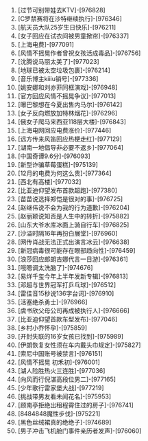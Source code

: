 
1. [过节可别带娃去KTV]-[976828]
1. [C罗禁赛将在沙特继续执行]-[976346]
1. [航天员大队25岁生日快乐]-[976211]
1. [女子回应在试衣间被男童掀帘]-[976337]
1. [上海电费]-[977091]
1. [风情不摇晃作者曾祝女孩活成毒品]-[976756]
1. [沈腾说马丽太美了]-[977023]
1. [地球已被太空垃圾包裹]-[976214]
1. [音乐博主kiiiu销号]-[977336]
1. [姚安娜和刘亦菲同框演戏]-[976948]
1. [官方回应风情不摇晃争议]-[977013]
1. [曝巴黎想在今夏出售内马尔]-[976142]
1. [女子反向燃放加特林烟花]-[976296]
1. [俄女子爬马来西亚118层大楼]-[976843]
1. [上海电网回应电费涨价]-[977446]
1. [远方传来风笛回应热梗走红]-[977129]
1. [湖南一地倡导非必要不返乡]-[977064]
1. [中国奇谭9.6分]-[976093]
1. [新型诈骗草莓蛋糕]-[975139]
1. [12月的电费为何这么贵]-[977364]
1. [西北有高楼]-[977032]
1. [比亚迪仰望发布首款超跑]-[977380]
1. [苗苗说选择郑恺是很对的事]-[976725]
1. [赵继伟说不会为我的行为道歉]-[976204]
1. [赵丽颖说知否是人生中的转折]-[975882]
1. [山东大爷水库冰面上骑自行车]-[976825]
1. [沙溢时隔16年再扮白展堂]-[976960]
1. [网传肖战无法正式出演言冰云]-[976638]
1. [新冠病毒很可能存在眼部趋向性]-[976459]
1. [浪莎回应郎朗吉娜代言一日游]-[976361]
1. [哦嗯调太洗脑了]-[974676]
1. [易烊千玺今年上半年发新专辑]-[976813]
1. [邓超与世界冠军打乒乓球]-[976512]
1. [雷佳音15秒说136字台词]-[976910]
1. [活塞绝杀勇士]-[976966]
1. [虞书欣父母公司再成被执行人]-[976666]
1. [比亚迪仰望首款车型发布]-[977046]
1. [乡村小乔怀孕]-[975859]
1. [开封失联的16岁女孩已找到]-[975989]
1. [伊朗恢复女性须在车内戴头巾规定]-[975827]
1. [索尼中国账号被禁言]-[976151]
1. [风情不摇晃 初禾初]-[976001]
1. [湖人险胜热火三连胜]-[977036]
1. [向风而行倪湛高段位男二]-[977165]
1. [少年歌行雷家堡大战]-[977219]
1. [挑战带男友看未闻花名]-[975953]
1. [顾南亭拒绝出租程霄住过的房子]-[976741]
1. [8484848魔性步伐]-[975221]
1. [黑色丝绒裙真的绝绝子]-[974689]
1. [男子冲击飞机舱门事件亲历者发声]-[976060]